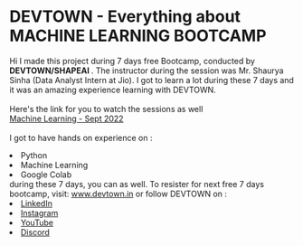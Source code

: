 # DEVTOWN - Everything about MACHINE LEARNING BOOTCAMP
Hi I made this project during 7 days free Bootcamp, conducted by <b> DEVTOWN/SHAPEAI </b>.
The instructor during the session was Mr. Shaurya Sinha (Data Analyst Intern at Jio). I got to 
learn a lot during these 7 days and it was an amazing experience learning with DEVTOWN.
<br><br>Here's the link for you to watch the sessions as well<br>
<a href="https://www.youtube.com/playlist?list=PL7zl8TDRnbulkeQlgM8Ggz9UcnhaeIkDp">Machine Learning - Sept 2022</a>
<br><br> I got to have hands on experience on :
<li>Python
<li>Machine Learning
<li>Google Colab
<br>during these 7 days, you can as well. To resister for next free 7 days bootcamp, visit:
<a href="https://www.devtown.in/events"> www.devtown.in</a>
or follow DEVTOWN on :
<li><a href ="https://www.linkedin.com/company/devtown-in/">LinkedIn</a>
<li><a href ="https://www.instagram.com/devtown.in/">Instagram</a>
<li><a href ="https://www.youtube.com/c/DevTownIndia">YouTube</a>
<li><a href =": https://discord.gg/GMeAG9BVuD">Discord</a>
